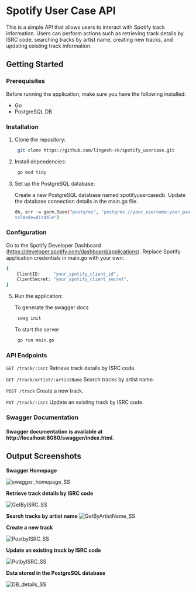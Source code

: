 
# Spotify User Case API

This is a simple API that allows users to interact with Spotify track information. Users can perform actions such as retrieving track details by ISRC code, searching tracks by artist name, creating new tracks, and updating existing track information.

## Getting Started

### Prerequisites

Before running the application, make sure you have the following installed:

- Go 
- PostgreSQL DB

### Installation

1. Clone the repository:
   ```bash
	git clone https://github.com/lingesh-sk/spotify_usercase.git
   ```
2. Install dependencies:
   ```bash
	go mod tidy
   ```
4. Set up the PostgreSQL database:

      Create a new PostgreSQL database named spotifyusercasedb.
      Update the database connection details in the main.go file.
   ```bash
   db, err := gorm.Open("postgres", "postgres://your_username:your_password@localhost:5432/spotifyusercasedb? 
   sslmode=disable")
   ```

### Configuration

Go to the Spotify Developer Dashboard (https://developer.spotify.com/dashboard/applications).
Replace Spotify application credentials in main.go with your own:
```bash
{
	ClientID:     "your_spotify_client_id",
	ClientSecret: "your_spotify_client_secret",
}
```

5. Run the application:
   
    To generate the swagger docs 
   ```bash
	swag init
   ```
    To start the server
   ```bash
	go run main.go
   ```
   
### API Endpoints

 ```GET /track/:isrc```
 Retrieve track details by ISRC code.

 ```GET /track/artist/:artistName```
 Search tracks by artist name.

 ```POST /track```
 Create a new track.

 ```PUT /track/:isrc```
 Update an existing track by ISRC code.


### Swagger Documentation

#### Swagger documentation is available at http://localhost:8080/swagger/index.html.


## Output Screenshots

 **Swagger Homepage**
 
 ![swagger_homepage_SS](https://github.com/lingesh-sk/spotify_usercase/assets/119925929/180799cb-9119-4c98-8950-247c95c9c599)

 **Retrieve track details by ISRC code** 

 ![GetByISRC_SS](https://github.com/lingesh-sk/spotify_usercase/assets/119925929/8ffbaa09-b64d-4fe2-9ad7-2453cab804c4)

 **Search tracks by artist name**
 ![GetByArtistName_SS](https://github.com/lingesh-sk/spotify_usercase/assets/119925929/b7417b45-0474-4d83-b42d-6ab7e1780e66)

 **Create a new track**

![PostbyISRC_SS](https://github.com/lingesh-sk/spotify_usercase/assets/119925929/03332e49-cb7a-40be-a489-919796620650)

 **Update an existing track by ISRC code**

![PutbyISRC_SS](https://github.com/lingesh-sk/spotify_usercase/assets/119925929/2e628036-d165-4f73-bf71-8d278c01796c)

 **Data stored in the PostgreSQL database**

![DB_details_SS](https://github.com/lingesh-sk/spotify_usercase/assets/119925929/ff8c2c4d-7bd7-47dc-b136-5c378ed5e9f2)
